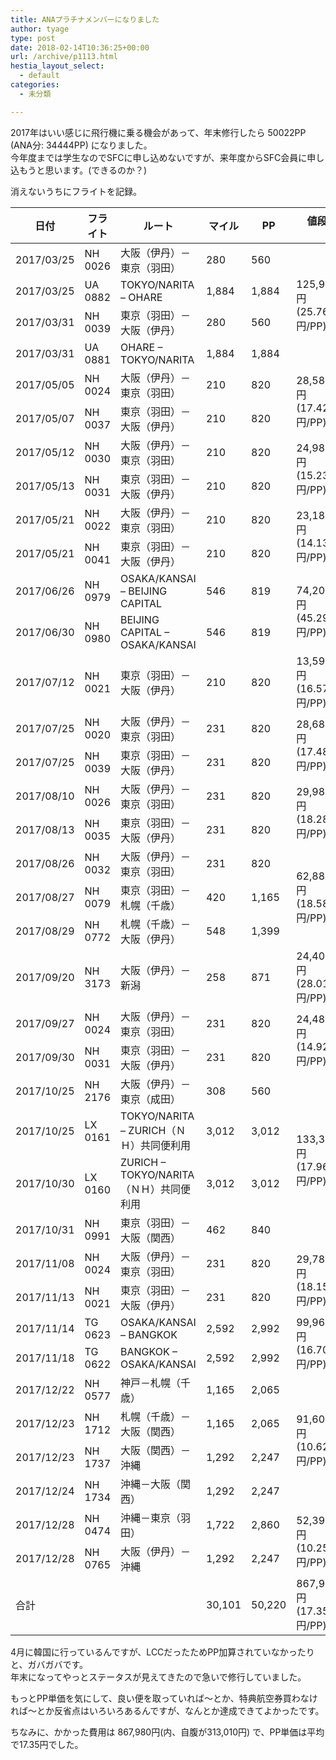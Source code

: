 ```yaml
---
title: ANAプラチナメンバーになりました
author: tyage
type: post
date: 2018-02-14T10:36:25+00:00
url: /archive/p1113.html
hestia_layout_select:
  - default
categories:
  - 未分類

---
```

<p>2017年はいい感じに飛行機に乗る機会があって、年末修行したら 50022PP (ANA分: 34444PP) になりました。<br />
今年度までは学生なのでSFCに申し込めないですが、来年度からSFC会員に申し込もうと思います。(できるのか？)</p>
<p>消えないうちにフライトを記録。</p>
<table>
<thead>
<tr>
<th>日付</th>
<th>フライト</th>
<th>ルート</th>
<th>マイル</th>
<th>PP</th>
<th>値段</p>
<th></tr>
<tbody>
<tr>
<td>2017/03/25</td>
<td>NH 0026</td>
<td>大阪（伊丹）－東京（羽田）</td>
<td>280</td>
<td>560</td>
<td rowspan="4">125,940円　(25.76円/PP)</td>
</tr>
<tr>
<td>2017/03/25</td>
<td>UA 0882</td>
<td>TOKYO/NARITA &#8211; OHARE</td>
<td>1,884</td>
<td>1,884</td>
</tr>
<tr>
<td>2017/03/31</td>
<td>NH 0039</td>
<td>東京（羽田）－大阪（伊丹）</td>
<td>280</td>
<td>560</td>
</tr>
<tr>
<td>2017/03/31</td>
<td>UA 0881</td>
<td>OHARE &#8211; TOKYO/NARITA</td>
<td>1,884</td>
<td>1,884</td>
</tr>
<tr>
<td>2017/05/05</td>
<td>NH 0024</td>
<td>大阪（伊丹）－東京（羽田）</td>
<td>210</td>
<td>820</td>
<td rowspan="2">28,580円　(17.42円/PP)</td>
</tr>
<tr>
<td>2017/05/07</td>
<td>NH 0037</td>
<td>東京（羽田）－大阪（伊丹）</td>
<td>210</td>
<td>820</td>
</tr>
<tr>
<td>2017/05/12</td>
<td>NH 0030</td>
<td>大阪（伊丹）－東京（羽田）</td>
<td>210</td>
<td>820</td>
<td rowspan="2">24,980円　(15.23円/PP)</td>
</tr>
<tr>
<td>2017/05/13</td>
<td>NH 0031</td>
<td>東京（羽田）－大阪（伊丹）</td>
<td>210</td>
<td>820</td>
</tr>
<tr>
<td>2017/05/21</td>
<td>NH 0022</td>
<td>大阪（伊丹）－東京（羽田）</td>
<td>210</td>
<td>820</td>
<td rowspan="2">23,180円　(14.13円/PP)</td>
</tr>
<tr>
<td>2017/05/21</td>
<td>NH 0041</td>
<td>東京（羽田）－大阪（伊丹）</td>
<td>210</td>
<td>820</td>
</tr>
<tr>
<td>2017/06/26</td>
<td>NH 0979</td>
<td>OSAKA/KANSAI &#8211; BEIJING CAPITAL</td>
<td>546</td>
<td>819</td>
<td rowspan="2">74,200円　(45.29円/PP)</td>
</tr>
<tr>
<td>2017/06/30</td>
<td>NH 0980</td>
<td>BEIJING CAPITAL &#8211; OSAKA/KANSAI</td>
<td>546</td>
<td>819</td>
</tr>
<tr>
<td>2017/07/12</td>
<td>NH 0021</td>
<td>東京（羽田）－大阪（伊丹）</td>
<td>210</td>
<td>820</td>
<td>13,590円　(16.57円/PP)</td>
</tr>
<tr>
<td>2017/07/25</td>
<td>NH 0020</td>
<td>大阪（伊丹）－東京（羽田）</td>
<td>231</td>
<td>820</td>
<td rowspan="2">28,680円　(17.48円/PP)</td>
</tr>
<tr>
<td>2017/07/25</td>
<td>NH 0039</td>
<td>東京（羽田）－大阪（伊丹）</td>
<td>231</td>
<td>820</td>
</tr>
<tr>
<td>2017/08/10</td>
<td>NH 0026</td>
<td>大阪（伊丹）－東京（羽田）</td>
<td>231</td>
<td>820</td>
<td rowspan="2">29,980円　(18.28円/PP)</td>
</tr>
<tr>
<td>2017/08/13</td>
<td>NH 0035</td>
<td>東京（羽田）－大阪（伊丹）</td>
<td>231</td>
<td>820</td>
</tr>
<tr>
<td>2017/08/26</td>
<td>NH 0032</td>
<td>大阪（伊丹）－東京（羽田）</td>
<td>231</td>
<td>820</td>
<td rowspan="3">62,880円　(18.58円/PP)</td>
</tr>
<tr>
<td>2017/08/27</td>
<td>NH 0079</td>
<td>東京（羽田）－札幌（千歳）</td>
<td>420</td>
<td>1,165</td>
</tr>
<tr>
<td>2017/08/29</td>
<td>NH 0772</td>
<td>札幌（千歳）－大阪（伊丹）</td>
<td>548</td>
<td>1,399</td>
</tr>
<tr>
<td>2017/09/20</td>
<td>NH 3173</td>
<td>大阪（伊丹）－新潟</td>
<td>258</td>
<td>871</td>
<td>24,400円　(28.01円/PP)</td>
</tr>
<tr>
<td>2017/09/27</td>
<td>NH 0024</td>
<td>大阪（伊丹）－東京（羽田）</td>
<td>231</td>
<td>820</td>
<td rowspan="2">24,480円　(14.92円/PP)</td>
</tr>
<tr>
<td>2017/09/30</td>
<td>NH 0031</td>
<td>東京（羽田）－大阪（伊丹）</td>
<td>231</td>
<td>820</td>
</tr>
<tr>
<td>2017/10/25</td>
<td>NH 2176</td>
<td>大阪（伊丹）－東京（成田）</td>
<td>308</td>
<td>560</td>
<td rowspan="4">133,360円　(17.96円/PP)</td>
</tr>
<tr>
<td>2017/10/25</td>
<td>LX 0161</td>
<td>TOKYO/NARITA &#8211; ZURICH（ＮＨ）共同便利用</td>
<td>3,012</td>
<td>3,012</td>
</tr>
<tr>
<td>2017/10/30</td>
<td>LX 0160</td>
<td>ZURICH &#8211; TOKYO/NARITA（ＮＨ）共同便利用</td>
<td>3,012</td>
<td>3,012</td>
</tr>
<tr>
<td>2017/10/31</td>
<td>NH 0991</td>
<td>東京（羽田）－大阪（関西）</td>
<td>462</td>
<td>840</td>
</tr>
<tr>
<td>2017/11/08</td>
<td>NH 0024</td>
<td>大阪（伊丹）－東京（羽田）</td>
<td>231</td>
<td>820</td>
<td rowspan="2">29,780円　(18.15円/PP)</td>
</tr>
<tr>
<td>2017/11/13</td>
<td>NH 0021</td>
<td>東京（羽田）－大阪（伊丹）</td>
<td>231</td>
<td>820</td>
</tr>
<tr>
<td>2017/11/14</td>
<td>TG 0623</td>
<td>OSAKA/KANSAI &#8211; BANGKOK</td>
<td>2,592</td>
<td>2,992</td>
<td rowspan="2">99,960円　(16.70円/PP)</td>
</tr>
<tr>
<td>2017/11/18</td>
<td>TG 0622</td>
<td>BANGKOK &#8211; OSAKA/KANSAI</td>
<td>2,592</td>
<td>2,992</td>
</tr>
<tr>
<td>2017/12/22</td>
<td>NH 0577</td>
<td>神戸－札幌（千歳）</td>
<td>1,165</td>
<td>2,065</td>
<td rowspan="4">91,600円　(10.62円/PP)</td>
</tr>
<tr>
<td>2017/12/23</td>
<td>NH 1712</td>
<td>札幌（千歳）－大阪（関西）</td>
<td>1,165</td>
<td>2,065</td>
</tr>
<tr>
<td>2017/12/23</td>
<td>NH 1737</td>
<td>大阪（関西）－沖縄</td>
<td>1,292</td>
<td>2,247</td>
</tr>
<tr>
<td>2017/12/24</td>
<td>NH 1734</td>
<td>沖縄－大阪（関西）</td>
<td>1,292</td>
<td>2,247</td>
</tr>
<tr>
<td>2017/12/28</td>
<td>NH 0474</td>
<td>沖縄－東京（羽田）</td>
<td>1,722</td>
<td>2,860</td>
<td rowspan="2">52,390円　(10.25円/PP)</td>
</tr>
<tr>
<td>2017/12/28</td>
<td>NH 0765</td>
<td>大阪（伊丹）－沖縄</td>
<td>1,292</td>
<td>2,247</td>
</tr>
<tr>
<td colspan="3">合計</td>
<td>30,101</td>
<td>50,220</td>
<td>867,980円　(17.35円/PP)</td>
</tr>
</tbody>
</table>
<p>4月に韓国に行っているんですが、LCCだったためPP加算されていなかったりと、ガバガバです。<br />
年末になってやっとステータスが見えてきたので急いで修行していました。</p>
<p>もっとPP単価を気にして、良い便を取っていれば〜とか、特典航空券買わなければ〜とか反省点はいろいろあるんですが、なんとか達成できてよかったです。</p>
<p>ちなみに、かかった費用は 867,980円(内、自腹が313,010円) で、PP単価は平均で17.35円でした。</p>
